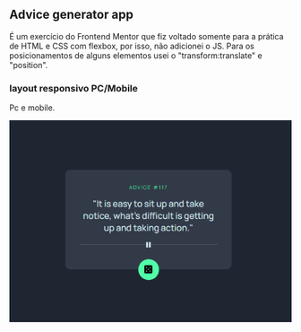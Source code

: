 ## Advice generator app
É um exercício do Frontend Mentor que fiz voltado somente para a prática de HTML e CSS com flexbox, por isso, não adicionei o JS. Para os posicionamentos de alguns elementos usei o "transform:translate" e "position".
### layout responsivo PC/Mobile
Pc e mobile.

<p align="center">
<img src="./src/img/responsivo.gif"  width="550"/>
</p>
